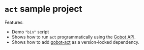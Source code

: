 # `act` sample project

Features:

- Demo `"bin"` script
- Shows how to run `act` programmatically using the [Gobot API](https://github.com/benallfree/gobot/tree/v1.0.0-alpha.27/docs/readme.md).
- Shows how to add [gobot-act](https://www.npmjs.com/package/gobot-act) as a version-locked dependency.
